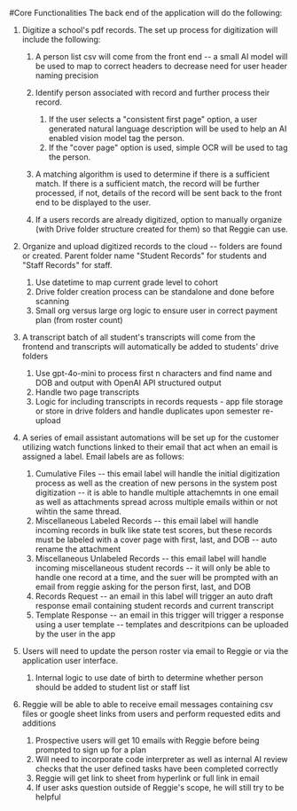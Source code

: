 #Core Functionalities
The back end of the application will do the following:
1. Digitize a school's pdf records.  The set up process for digitization will include the following:
    1. A person list csv will come from the front end -- a small AI model will be used to map to correct headers to decrease need for user header naming precision
    2. Identify person associated with record and further process their record.  
        1. If the user selects a "consistent first page" option, a user generated natural language description will be used to help an AI enabled vision model tag the person.
        2. If the "cover page" option is used, simple OCR will be used to tag the person.

    3. A matching algorithm is used to determine if there is a sufficient match.  If there is a sufficient match, the record will be further processed, if not, details of the record will be sent back to the front end to be displayed to the user.

    5. If a users records are already digitized, option to manually organize (with Drive folder structure created for them) so that Reggie can use.



2. Organize and upload digitized records to the cloud -- folders are found or created.  Parent folder name "Student Records" for students and "Staff Records" for staff.
    1. Use datetime to map current grade level to cohort
    2. Drive folder creation process can be standalone and done before scanning
    3. Small org versus large org logic to ensure user in correct payment plan (from roster count)

3. A transcript batch of all student's transcripts will come from the frontend and transcripts will automatically be added to students' drive folders
    1. Use gpt-4o-mini to process first n characters and find name and DOB and output with OpenAI API structured output
    2. Handle two page transcripts
    3. Logic for including transcripts in records requests - app file storage or store in drive folders and handle duplicates upon semester re-upload

4. A series of email assistant automations will be set up for the customer utilizing watch functions linked to their email that act when an email is assigned a label.  Email labels are as follows:
    1. Cumulative Files -- this email label will handle the initial digitization process as well as the creation of new persons in the system post digitization -- it is able to handle multiple attachemnts in one email as well as attachments spread across multiple emails within or not wihtin the same thread.
    2. Miscellaneous Labeled Records -- this email label will handle incoming records in bulk like state test scores, but these records must be labeled with a cover page with first, last, and DOB -- auto rename the attachment
    3. Miscellaneous Unlabeled Records -- this email label will handle incoming miscellaneous student records -- it will only be able to handle one record at a time, and the suer will be prompted with an email from reggie asking for the person first, last, and DOB
    4. Records Request -- an email in this label will trigger an auto draft response email containing student records and current transcript
    5. Template Response -- an email in this trigger will trigger a response using a user template -- templates and descritpions can be uploaded by the user in the app

5. Users will need to update the person roster via email to Reggie or via the application user interface.
    1. Internal logic to use date of birth to determine whether person should be added to student list or staff list

6. Reggie will be able to able to receive email messages containing csv files or google sheet links from users and perform requested edits and additions 
    1. Prospective users will get 10 emails with Reggie before being prompted to sign up for a plan 
    2. Will need to incorporate code interpreter as well as internal AI review checks that the user defined tasks have been completed correctly
    3. Reggie will get link to sheet from hyperlink or full link in email 
    4. If user asks question outside of Reggie's scope, he will still try to be helpful

